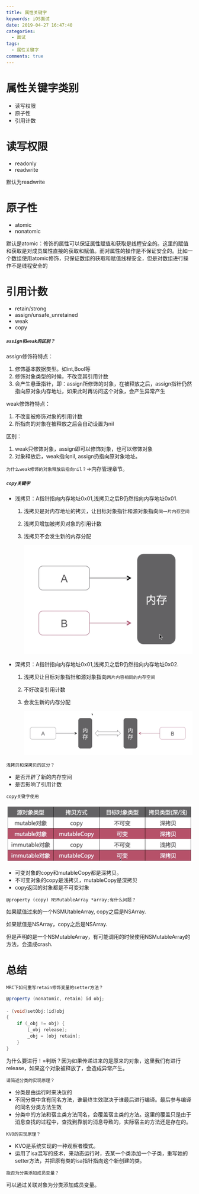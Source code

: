 ```yaml
---
title: 属性关键字
keywords: iOS面试
date: 2019-04-27 16:47:40
categories: 
  - 面试
tags:
  - 属性关键字
comments: true
---
```


# 属性关键字类别

- 读写权限
- 原子性
- 引用计数

# 读写权限

- readonly
- readwrite

默认为readwrite

# 原子性

- atomic
- nonatomic

默认是atomic：修饰的属性可以保证属性赋值和获取是线程安全的。这里的赋值和获取是对成员属性直接的获取和赋值。而对属性的操作是不保证安全的。比如一个数组使用atomic修饰，只保证数组的获取和赋值线程安全，但是对数组进行操作不是线程安全的

# 引用计数

- retain/strong
- assign/unsafe_unretained
- weak
- copy

##### `assign和weak的区别？`

assign修饰符特点：

1. 修饰基本数据类型。如int,Bool等
2. 修饰对象类型的时候，不改变其引用计数
3. 会产生悬垂指针，即：assign所修饰的对象，在被释放之后，assign指针仍然指向原对象内存地址，如果此时再访问这个对象，会产生异常产生

weak修饰符特点：

1. 不改变被修饰对象的引用计数
2. 所指向的对象在被释放之后会自动设置为nil

区别：

1. weak只修饰对象，assign即可以修饰对象，也可以修饰对象
2. 对象释放后，weak指向nil, assign扔指向原对象地址。

`为什么weak修饰的对象释放后指向nil？`->内存管理章节。

##### `copy关键字`

- 浅拷贝：A指针指向内存地址0x01,浅拷贝之后B仍然指向内存地址0x01.

  1. 浅拷贝是对内存地址的拷贝，让目标对象指针和源对象指向`同一片内存空间`

  2. 浅拷贝增加被拷贝对象的引用计数

  3. 浅拷贝不会发生新的内存分配

     ![4-5-1](https://raw.githubusercontent.com/HaviLee/Blog-Images/master/Tech/4-5-2.png)

- 深拷贝：A指针指向内存地址0x01,浅拷贝之后B仍然指向内存地址0x02.

  1. 浅拷贝让目标对象指针和源对象指向`两片内容相同的内存空间`

  2. 不好改变引用计数

  3. 会发生新的内存分配

     ![4-5-2](https://raw.githubusercontent.com/HaviLee/Blog-Images/master/Tech/4-5-1.png)

`浅拷贝和深拷贝的区分？`

- 是否开辟了新的内存空间
- 是否影响了引用计数

`copy关键字使用`

![4-5-2](https://raw.githubusercontent.com/HaviLee/Blog-Images/master/Tech/4-5-3.png)

- 可变对象的copy和mutableCopy都是深拷贝。
- 不可变对象的copy是浅拷贝，mutableCopy是深拷贝
- copy返回的对象都是不可变对象

`@property (copy) NSMutableArray *array;有什么问题？`

如果赋值过来的一个NSMUtableArray, copy之后是NSArray.

如果赋值是NSArray，copy之后是NSArray.

但是声明的是一个NSMutableArray，有可能调用的时候使用NSMutableArray的方法，会造成crash.

# 总结

`MRC下如何重写retain修饰变量的setter方法？`

```c#
@property (nonatomic, retain) id obj;

- (void)setObj:(id)obj
{
	if (_obj != obj) {
		[_obj release];
		_obj = [obj retain];
	}
}
```

为什么要进行！=判断？因为如果传递进来的是原来的对象，这里我们有进行release，如果这个对象被释放了，会造成异常产生。

`请简述分类的实现原理？`

- 分类是由运行时来决议的
- 不同分类中含有同名方法，谁最终生效取决于谁最后进行编译。最后参与编译的同名分类方法生效
- 分类中的方法和宿主类方法同名，会覆盖宿主类的方法。这里的覆盖只是由于消息查找的过程中，查找到靠前的消息导致的，实际宿主的方法还是存在的。

`KVO的实现原理？`

- KVO是系统实现的一种观察者模式。
- 运用了isa混写的技术，来动态运行时，去某一个类添加一个子类，重写她的setter方法，并把原有类的isa指针指向这个新创建的类。

`能否为分类添加成员变量？`

可以通过关联对象为分类添加成员变量。